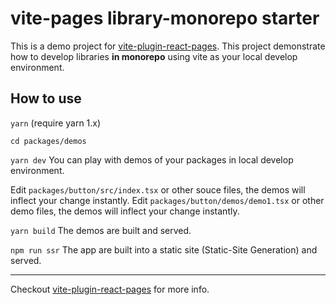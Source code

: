 # vite-pages library-monorepo starter

This is a demo project for [vite-plugin-react-pages](https://github.com/vitejs/vite-plugin-react-pages).
This project demonstrate how to develop libraries **in monorepo** using vite as your local develop environment.

## How to use

`yarn` (require yarn 1.x)

`cd packages/demos`

`yarn dev` You can play with demos of your packages in local develop environment.

Edit `packages/button/src/index.tsx` or other souce files, the demos will inflect your change instantly.
Edit `packages/button/demos/demo1.tsx` or other demo files, the demos will inflect your change instantly.

`yarn build` The demos are built and served.

`npm run ssr` The app are built into a static site (Static-Site Generation) and served.

---

Checkout [vite-plugin-react-pages](https://github.com/vitejs/vite-plugin-react-pages) for more info.
